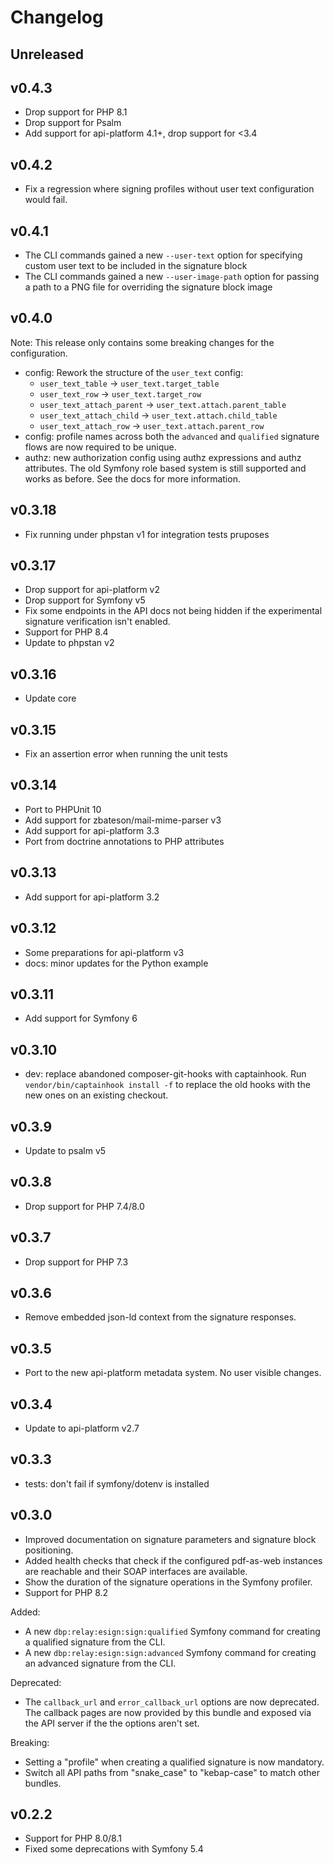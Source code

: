 # Changelog

## Unreleased

## v0.4.3

* Drop support for PHP 8.1
* Drop support for Psalm
* Add support for api-platform 4.1+, drop support for <3.4

## v0.4.2

* Fix a regression where signing profiles without user text configuration would fail.

## v0.4.1

* The CLI commands gained a new `--user-text` option for specifying custom user text to be included in the signature block
* The CLI commands gained a new `--user-image-path` option for passing a path to a PNG file for overriding the signature block image

## v0.4.0

Note: This release only contains some breaking changes for the configuration.

* config: Rework the structure of the `user_text` config:
  * `user_text_table` -> `user_text.target_table`
  * `user_text_row` -> `user_text.target_row`
  * `user_text_attach_parent` -> `user_text.attach.parent_table`
  * `user_text_attach_child` -> `user_text.attach.child_table`
  * `user_text_attach_row` -> `user_text.attach.parent_row`
* config: profile names across both the `advanced` and `qualified` signature
  flows are now required to be unique.
* authz: new authorization config using authz expressions and authz attributes.
  The old Symfony role based system is still supported and works as before. See
  the docs for more information.

## v0.3.18

* Fix running under phpstan v1 for integration tests pruposes

## v0.3.17

* Drop support for api-platform v2
* Drop support for Symfony v5
* Fix some endpoints in the API docs not being hidden if the experimental
  signature verification isn't enabled.
* Support for PHP 8.4
* Update to phpstan v2

## v0.3.16

* Update core

## v0.3.15

* Fix an assertion error when running the unit tests

## v0.3.14

* Port to PHPUnit 10
* Add support for zbateson/mail-mime-parser v3
* Add support for api-platform 3.3
* Port from doctrine annotations to PHP attributes

## v0.3.13

* Add support for api-platform 3.2

## v0.3.12

* Some preparations for api-platform v3
* docs: minor updates for the Python example

## v0.3.11

* Add support for Symfony 6

## v0.3.10

* dev: replace abandoned composer-git-hooks with captainhook.
  Run `vendor/bin/captainhook install -f` to replace the old hooks with the new ones
  on an existing checkout.

## v0.3.9

* Update to psalm v5

## v0.3.8

* Drop support for PHP 7.4/8.0

## v0.3.7

* Drop support for PHP 7.3

## v0.3.6

* Remove embedded json-ld context from the signature responses.

## v0.3.5

* Port to the new api-platform metadata system. No user visible changes.

## v0.3.4

* Update to api-platform v2.7

## v0.3.3

* tests: don't fail if symfony/dotenv is installed

## v0.3.0

* Improved documentation on signature parameters and signature block
  positioning.
* Added health checks that check if the configured pdf-as-web instances are
  reachable and their SOAP interfaces are available.
* Show the duration of the signature operations in the Symfony profiler.
* Support for PHP 8.2

Added:

* A new `dbp:relay:esign:sign:qualified` Symfony command for creating a
  qualified signature from the CLI.
* A new `dbp:relay:esign:sign:advanced` Symfony command for creating an
  advanced signature from the CLI.

Deprecated:

* The `callback_url` and `error_callback_url` options are now deprecated. The
  callback pages are now provided by this bundle and exposed via the API server
  if the the options aren't set.

Breaking:

* Setting a "profile" when creating a qualified signature is now mandatory.
* Switch all API paths from "snake_case" to "kebap-case" to match other bundles.

## v0.2.2

* Support for PHP 8.0/8.1
* Fixed some deprecations with Symfony 5.4
